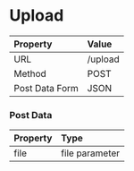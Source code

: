 # Upload

| Property | Value |
|:---------|:------|
| URL | /upload |
| Method | POST |
| Post Data Form | JSON |

### Post Data

| Property | Type |
|:---------|:-----|
| file | file parameter |